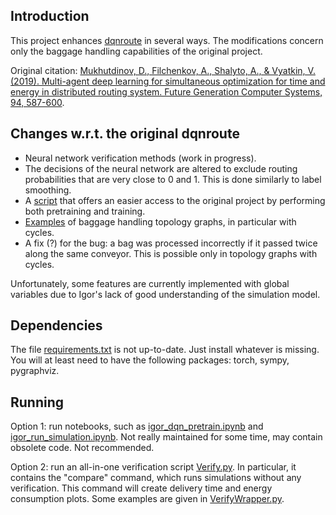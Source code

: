 ## Introduction

This project enhances [dqnroute](https://github.com/flyingleafe/dqnroute) in several ways.
The modifications concern only the baggage handling capabilities of the original project.

Original citation: [Mukhutdinov, D., Filchenkov, A., Shalyto, A., & Vyatkin, V. (2019). Multi-agent deep learning for simultaneous optimization for time and energy in distributed routing system. Future Generation Computer Systems, 94, 587-600](https://www.sciencedirect.com/science/article/pii/S0167739X18309087?casa_token=3O7gKwF4KRAAAAAA:Ia9qKHkdtgvekRjrCL_M7U5jBFpIYCVPMUagJTf88lWfjJrv6D7zNkaJyYIPj9mculdSsbLXYhI).

## Changes w.r.t. the original dqnroute

* Neural network verification methods (work in progress).
* The decisions of the neural network are altered to exclude routing probabilities that are very close to 0 and 1. This is done similarly to label smoothing.
* A [script](/src/Verify.py) that offers an easier access to the original project by performing both pretraining and training.
* [Examples](igor_dqn_pretrain.ipynb) of baggage handling topology graphs, in particular with cycles.
* A fix (?) for the bug: a bag was processed incorrectly if it passed twice along the same conveyor. This is possible only in topology graphs with cycles.

Unfortunately, some features are currently implemented with global variables due to Igor's lack of good understanding of the simulation model.

## Dependencies

The file [requirements.txt](/requirements.txt) is not up-to-date. Just install whatever is missing. You will at least need to have the following packages: torch, sympy, pygraphviz.

## Running

Option 1: run notebooks, such as [igor_dqn_pretrain.ipynb](/notebooks/igor_dqn_pretrain.ipynb) and [igor_run_simulation.ipynb](/notebooks/igor_run_simulation.ipynb).
Not really maintained for some time, may contain obsolete code. Not recommended.

Option 2: run an all-in-one verification script [Verify.py](/src/Verify.py). In particular, it contains the "compare" command, which runs simulations without any verification. This command will create delivery time and energy consumption plots. Some examples are given in [VerifyWrapper.py](/src/VerifyWrapper.py).
